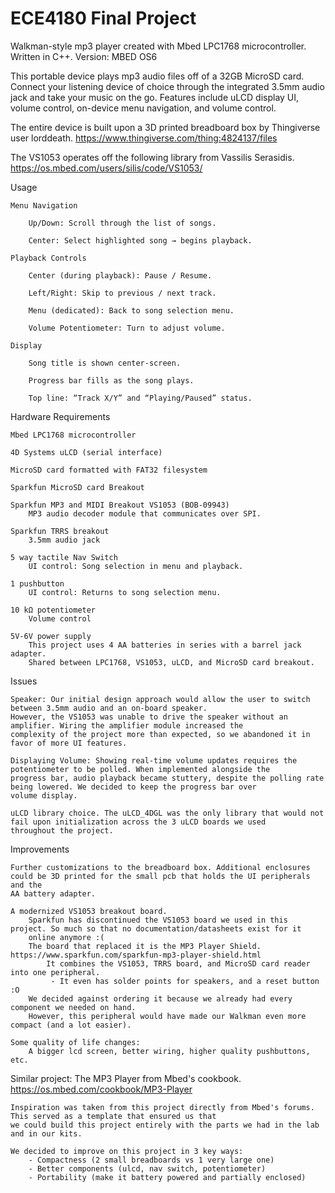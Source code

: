 # ECE4180 Final Project
Walkman-style mp3 player created with Mbed LPC1768 microcontroller. Written in C++.
Version: MBED OS6

This portable device plays mp3 audio files off of a 32GB MicroSD card. Connect your listening device of choice through the integrated 3.5mm audio jack
and take your music on the go. Features include uLCD display UI, volume control, on-device menu navigation, and volume control. 

The entire device is built upon a 3D printed breadboard box by Thingiverse user lorddeath.
https://www.thingiverse.com/thing:4824137/files

The VS1053 operates off the following library from Vassilis Serasidis. https://os.mbed.com/users/silis/code/VS1053/

Usage

    Menu Navigation

        Up/Down: Scroll through the list of songs.

        Center: Select highlighted song → begins playback.

    Playback Controls

        Center (during playback): Pause / Resume.

        Left/Right: Skip to previous / next track.

        Menu (dedicated): Back to song selection menu.

        Volume Potentiometer: Turn to adjust volume.

    Display

        Song title is shown center‐screen.

        Progress bar fills as the song plays.

        Top line: “Track X/Y” and “Playing/Paused” status.


Hardware Requirements

    Mbed LPC1768 microcontroller

    4D Systems uLCD (serial interface)

    MicroSD card formatted with FAT32 filesystem

    Sparkfun MicroSD card Breakout

    Sparkfun MP3 and MIDI Breakout VS1053 (BOB-09943)
        MP3 audio decoder module that communicates over SPI.

    Sparkfun TRRS breakout
        3.5mm audio jack

    5 way tactile Nav Switch
        UI control: Song selection in menu and playback.

    1 pushbutton
        UI control: Returns to song selection menu.

    10 kΩ potentiometer
        Volume control

    5V-6V power supply
        This project uses 4 AA batteries in series with a barrel jack adapter.
        Shared between LPC1768, VS1053, uLCD, and MicroSD card breakout.

Issues

    Speaker: Our initial design approach would allow the user to switch between 3.5mm audio and an on-board speaker.
    However, the VS1053 was unable to drive the speaker without an amplifier. Wiring the amplifier module increased the
    complexity of the project more than expected, so we abandoned it in favor of more UI features.
    
    Displaying Volume: Showing real-time volume updates requires the potentiometer to be polled. When implemented alongside the
    progress bar, audio playback became stuttery, despite the polling rate being lowered. We decided to keep the progress bar over
    volume display.

    uLCD library choice. The uLCD_4DGL was the only library that would not fail upon initialization across the 3 uLCD boards we used
    throughout the project.

Improvements

    Further customizations to the breadboard box. Additional enclosures could be 3D printed for the small pcb that holds the UI peripherals and the
    AA battery adapter.

    A modernized VS1053 breakout board.
        Sparkfun has discontinued the VS1053 board we used in this project. So much so that no documentation/datasheets exist for it
        online anymore :(
        The board that replaced it is the MP3 Player Shield. https://www.sparkfun.com/sparkfun-mp3-player-shield.html
            It combines the VS1053, TRRS board, and MicroSD card reader into one peripheral. 
             - It even has solder points for speakers, and a reset button :O
        We decided against ordering it because we already had every component we needed on hand.
        However, this peripheral would have made our Walkman even more compact (and a lot easier).

    Some quality of life changes:
        A bigger lcd screen, better wiring, higher quality pushbuttons, etc.

Similar project: The MP3 Player from Mbed's cookbook. https://os.mbed.com/cookbook/MP3-Player

    Inspiration was taken from this project directly from Mbed's forums. This served as a template that ensured us that
    we could build this project entirely with the parts we had in the lab and in our kits.

    We decided to improve on this project in 3 key ways:
        - Compactness (2 small breadboards vs 1 very large one)
        - Better components (ulcd, nav switch, potentiometer)
        - Portability (make it battery powered and partially enclosed)

    

    

  
